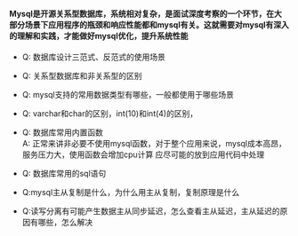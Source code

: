 #### Mysql是开源关系型数据库，系统相对复杂，是面试深度考察的一个环节，在大部分场景下应用程序的瓶颈和响应性能都和mysql有关。这就需要对mysql有深入的理解和实践，才能做好mysql优化，提升系统性能

* Q: 数据库设计三范式、反范式的使用场景<br>
* Q: 关系型数据库和非关系型的区别<br>
* Q: mysql支持的常用数据类型有哪些，一般都使用于哪些场景<br>
* Q: varchar和char的区别，int(10)和int(4)的区别，
  
* Q: 数据库常用内置函数<br>
  A: 正常来讲非必要不使用mysql函数，对于整个应用来说，mysql成本高昂，服务压力大，使用函数会增加cpu计算
应尽可能的放到应用代码中处理
* Q: 数据库常用的sql语句<br>

* Q:mysql主从复制是什么，为什么用主从复制，复制原理是什么
* Q:读写分离有可能产生数据主从同步延迟，怎么查看主从延迟，主从延迟的原因有哪些，怎么解决